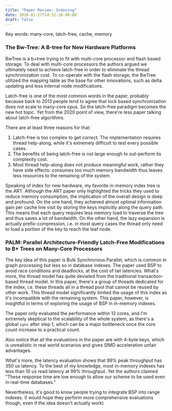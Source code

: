 ```yaml
---
title: "Paper Review: Indexing"
date: 2020-01-27T14:32:18-08:00
draft: false 
---
```


Key words: many-core, latch-free, cache, memory

### The Bw-Tree: A B-tree for New Hardware Platforms
BwTree is a b+tree trying to fit with multi-core processor and flash based storage.
To deal with multi-core processors the authors argued we ultimately need to achieve latch-free in order to eliminate the thread synchronization cost.
To co-operate with the flash storage, the BwTree utilized the mapping table as the base for other innovations, such as delta updating and less internal node modifications.

Latch-free is one of the most common words in the paper, probably because back to 2013 people tend to agree that lock based synchronization does not scale to many-core cpus.
So the latch-free paradigm becomes the new hot topic. 
Yet from the 2020 point of view, there're less paper talking about latch-free algorithms.

There are at least three reasons for that:
1. Latch-free is too complex to get correct. The implementation requires thread help-along, while it's extremely difficult to test every possible cases.
2. The benefits of being latch-free is not large enough to out-perform its complexity cost.
3. Most thread help-along does not produce meaningful work, rather they have side effects: consumes too much memory bandwidth thus leaves less resources to the remaining of the system.


Speaking of index for new hardware, my favorite in-memory index tree is the ART.
Although the ART paper only highlighted the tricks they used to reduce memory consumption, the implication of the overall design is deep and profound.
On the one hand, they achieved almost optimal information gain per cache line visit by storing the keys implicitly along the query path.
This means that each query requires less memory load to traverse the tree and thus saves a lot of bandwidth.
On the other hand, the lazy expansion is actually prefix-compression, 
i.e. in most query cases the thread only need to load a portion of the key to reach the leaf node.


### PALM: Parallel Architecture-Friendly Latch-Free Modifications to B+ Trees on Many-Core Processors

The key idea of this paper is Bulk Synchronous Parallel, which is common in graph processing but less so in database indexes.
The paper used BSP to avoid race conditions and deadlocks, at the cost of tail latencies. 
What's more, the thread model has quite deviated from the traditional transaction-based thread model.
In this paper, there's a group of threads dedicated for the index, i.e. these threads all in a thread pool that cannot be reused by other work.
This thread model significantly limited the usage of this index as it's incompatible with the remaining system.
This paper, however, is insightful in terms of exploring the usage of BSP in in-memory indexes. 

The paper only evaluated the performance within 12 cores, and I'm extremely skeptical to the scalability of the whole system, as there's a global `sync` after step 1,
which can be a major bottleneck once the core count increase to a practical count.

Also notice that all the evaluations in the paper are with 4-byte keys, which is unrealistic in real world scenarios and gives SIMD acceleration unfair advantages.

What's more, the latency evaluation shows that 99% peak throughput has 350 us latency.
To the best of my knowledge, most in-memory indexes has less than 10 us read latency at 99% throughput.
Yet the authors claimed "These response time are low enough to allow our scheme to be used even in real-time databases."

Nevertheless, it's good to know people trying to integrate BSP into range indexes.
(I would hope they perform more comprehensive evaluations though, even if the idea doesn't actually work)

